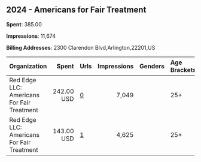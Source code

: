 ## 2024 - Americans for Fair Treatment 
**Spent**: 385.00

**Impressions**: 11,674

**Billing Addresses**: 2300 Clarendon Blvd,Arlington,22201,US

|Organization|Spent|Urls|Impressions|Genders|Age Brackets|Country Codes|
|:---|---:|:---|---:|:---|:---|:---|
|Red Edge LLC: Americans For Fair Treatment|242.00 USD|[0](https://www.snap.com/political-ads/asset/9f9d81ab4ea3078ff862ba5a9f4566c6bd54fe742876cf94b6933fb7f02adfaf?mediaType=mp4)|7,049||25+|united states|
|Red Edge LLC: Americans For Fair Treatment|143.00 USD|[1](https://www.snap.com/political-ads/asset/a9aac575054488785109e0c6a0baffcf21b9cde0287d772ea4337bf2ac6c9306?mediaType=mp4)|4,625||25+|united states|

